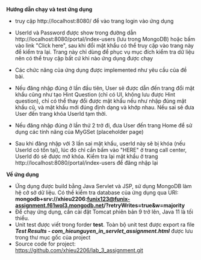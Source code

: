 **Hướng dẫn chạy và test ứng dụng**
- truy cập http://localhost:8080/ để vào trang login vào ứng dụng

- UserId và Password được show trong đường dẫn http://localhost:8080/portal/index-users (lưu trong MongoDB) hoặc bấm vào link "Click here", sau khi đổi mật khẩu có thể truy cập vào trang này để kiểm tra lại. Trang này chỉ dùng để phục vụ mục đích kiểm tra dữ liệu nên có thể truy cập bất cứ khi nào ứng dụng được chạy

- Các chức năng của ứng dụng được implemented như yêu cầu của đề bài.

- Nếu đăng nhập đúng ở lần đầu tiên, User sẽ được dẫn đến trang đổi mật khẩu cũng như tạo Hint Question (chỉ có UI, không lưu được Hint question), chỉ có thể thay đổi được mật khẩu nếu như nhập đúng mật khẩu cũ, và mật khẩu mới đúng định dạng và khớp nhau. Nếu sai sẽ đưa User đến trang khóa UserId tạm thời.

- Nếu đăng nhập đúng ở lần thứ 2 trở đi, đưa User đến trang Home để sử dụng các tính năng của MyGSet (placeholder page)

- Sau khi đăng nhập với 3 lần sai mật khẩu, userId này sẽ bị khóa (nếu UserId có tồn tại), lúc đó chỉ cần bấm vào "HERE" ở trang call center, UserId đó sẽ được mở khóa. Kiểm tra lại mật khẩu ở trang http://localhost:8080/portal/index-users để đăng nhập lại

**Về ứng dụng**

- Ứng dụng được build bằng Java Servlet và JSP, sử dụng MongoDB làm hệ cở sở dữ liệu. Có thể kiểm tra database của ứng dụng qua URI: **mongodb+srv://xhieu2206:funix123@funix-assignment.f61wol3.mongodb.net/?retryWrites=true&w=majority**
- Để chạy ứng dụng, cần cài đặt Tomcat phiên bản 9 trở lên, Java 11 là tối thiểu.
- Unit test được viết trong forder **test**. Toàn bộ unit test được export ra file _**Test Results - com_hieunguyen_in_servlet_assignment.html**_ được lưu trong thư mục gốc của project
- Source code for project: https://github.com/xhieu2206/lab_3_assignment.git
